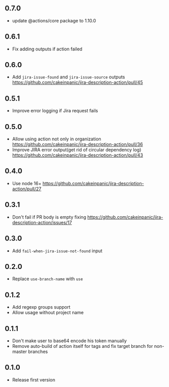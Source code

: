 ## 0.7.0
* update @actions/core package to 1.10.0

## 0.6.1
* Fix adding outputs if action failed

## 0.6.0
* Add `jira-issue-found` and `jira-issue-source` outputs https://github.com/cakeinpanic/jira-description-action/pull/45

## 0.5.1
* Improve error logging if Jira request fails

## 0.5.0
* Allow using action not only in organization https://github.com/cakeinpanic/jira-description-action/pull/36
* Improve JIRA error output(get rid of circular dependency log) https://github.com/cakeinpanic/jira-description-action/pull/43 

## 0.4.0
* Use node 16+ https://github.com/cakeinpanic/jira-description-action/pull/27

## 0.3.1
* Don't fail if PR body is empty fixing https://github.com/cakeinpanic/jira-description-action/issues/17

## 0.3.0
* Add `fail-when-jira-issue-not-found` input

## 0.2.0
* Replace `use-branch-name` with `use`

## 0.1.2
* Add regexp groups support
* Allow usage without project name

## 0.1.1
* Don't make user to base64 encode his token manually
* Remove auto-build of action itself for tags and fix target branch for non-master branches

## 0.1.0
* Release first version
